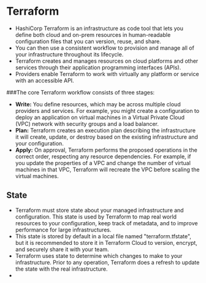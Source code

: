 # Terraform
- HashiCorp Terraform is an infrastructure as code tool that lets you define both cloud and on-prem resources in human-readable configuration files that you can version, reuse, and share.
- You can then use a consistent workflow to provision and manage all of your infrastructure throughout its lifecycle.
- Terraform creates and manages resources on cloud platforms and other services through their application programming interfaces (APIs).
- Providers enable Terraform to work with virtually any platform or service with an accessible API.

###The core Terraform workflow consists of three stages:
- **Write:** You define resources, which may be across multiple cloud providers and services. For example, you might create a configuration to deploy an application on virtual machines in a Virtual Private Cloud (VPC) network with security groups and a load balancer.
- **Plan:** Terraform creates an execution plan describing the infrastructure it will create, update, or destroy based on the existing infrastructure and your configuration.
- **Apply:** On approval, Terraform performs the proposed operations in the correct order, respecting any resource dependencies. For example, if you update the properties of a VPC and change the number of virtual machines in that VPC, Terraform will recreate the VPC before scaling the virtual machines.

## State
- Terraform must store state about your managed infrastructure and configuration. This state is used by Terraform to map real world resources to your configuration, keep track of metadata, and to improve performance for large infrastructures.
- This state is stored by default in a local file named "terraform.tfstate", but it is recommended to store it in Terraform Cloud to version, encrypt, and securely share it with your team.
- Terraform uses state to determine which changes to make to your infrastructure. Prior to any operation, Terraform does a refresh to update the state with the real infrastructure.
- 
